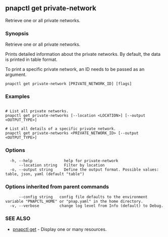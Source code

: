 ## pnapctl get private-network

Retrieve one or all private networks.

### Synopsis

Retrieve one or all private networks.

Prints detailed information about the private networks.
By default, the data is printed in table format.

To print a specific private network, an ID needs to be passed as an argument.

```
pnapctl get private-network [PRIVATE_NETWORK_ID] [flags]
```

### Examples

```

# List all private networks.
pnapctl get private-networks [--location <LOCATION>] [--output <OUTPUT_TYPE>]

# List all details of a specific private network.
pnapctl get private-networks <PRIVATE_NETWORK_ID> [--output <OUTPUT_TYPE>]
```

### Options

```
  -h, --help              help for private-network
      --location string   Filter by location
  -o, --output string     Define the output format. Possible values: table, json, yaml (default "table")
```

### Options inherited from parent commands

```
      --config string   config file defaults to the environment variable "PNAPCTL_HOME" or "pnap.yaml" in the home directory.
  -v, --verbose         change log level from Info (default) to Debug.
```

### SEE ALSO

* [pnapctl get](pnapctl_get.md)	 - Display one or many resources.

